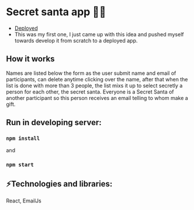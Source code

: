 # Secret santa app 🎅🏽
* [Deployed](https://gaspicastello.github.io/secretsanta/)
* This was my first one, I just came up with this idea and pushed myself towards develop it from scratch to a deployed app.

## How it works
Names are listed below the form as the user submit name and email of participants, can delete anytime clicking over the name, after that when the list is done with more than 3 people, the list mixs it up to select secretly a person for each other, the secret santa.
Everyone is a Secret Santa of another participant so this person receives an email telling to whom make a gift.

## Run in developing server:
### `npm install`
and
### `npm start`

## ⚡Technologies and libraries:
React, EmailJs
